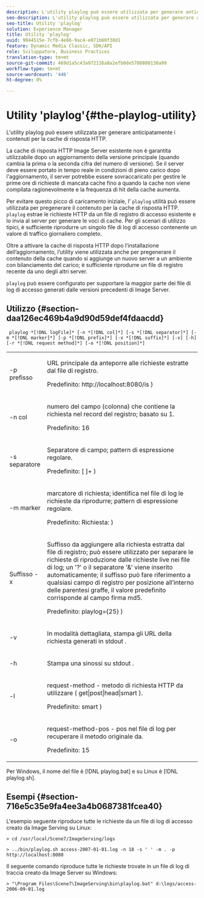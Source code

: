```yaml
---
description: L'utility playlog può essere utilizzata per generare anticipatamente i contenuti per la cache di risposta HTTP.
seo-description: L'utility playlog può essere utilizzata per generare anticipatamente i contenuti per la cache di risposta HTTP.
seo-title: Utility 'playlog'
solution: Experience Manager
title: Utility 'playlog'
uuid: 9044515e-7cfb-4e86-9ac4-e071b60f38d1
feature: Dynamic Media Classic, SDK/API
role: Sviluppatore, Business Practices
translation-type: tm+mt
source-git-commit: 469d1a5c43a972116a8a2efb0de5708800130a99
workflow-type: tm+mt
source-wordcount: '446'
ht-degree: 0%

---
```



# Utility &#39;playlog&#39;{#the-playlog-utility}

L&#39;utility playlog può essere utilizzata per generare anticipatamente i contenuti per la cache di risposta HTTP.

La cache di risposta HTTP Image Server esistente non è garantita utilizzabile dopo un aggiornamento della versione principale (quando cambia la prima o la seconda cifra del numero di versione). Se il server deve essere portato in tempo reale in condizioni di pieno carico dopo l&#39;aggiornamento, il server potrebbe essere sovraccaricato per gestire le prime ore di richieste di mancata cache fino a quando la cache non viene compilata ragionevolmente e la frequenza di hit della cache aumenta.

Per evitare questo picco di caricamento iniziale, l’ `playlog` utilità può essere utilizzata per pregenerare il contenuto per la cache di risposta HTTP. `playlog` estrae le richieste HTTP da un file di registro di accesso esistente e lo invia al server per generare le voci di cache. Per gli scenari di utilizzo tipici, è sufficiente riprodurre un singolo file di log di accesso contenente un valore di traffico giornaliero completo.

Oltre a attivare la cache di risposta HTTP dopo l’installazione dell’aggiornamento, l’utility viene utilizzata anche per pregenerare il contenuto della cache quando si aggiunge un nuovo server a un ambiente con bilanciamento del carico; è sufficiente riprodurre un file di registro recente da uno degli altri server.

`playlog` può essere configurato per supportare la maggior parte dei file di log di accesso generati dalle versioni precedenti di Image Server.

## Utilizzo {#section-daa126ec469b4a9d90d59def4fdaacdd}

` playlog *[!DNL logFile]* [-n *[!DNL col]*] [-s *[!DNL separator]*] [-m *[!DNL marker]*] [-p *[!DNL prefix]*] [-x *[!DNL suffix]*] [-v] [-h] [-r *[!DNL request method]*] [-o *[!DNL position]*]`

<table id="simpletable_39B9638BCB0F4244B5155C958C044C31"> 
 <tr class="strow"> 
  <td class="stentry"> <p> <span class="codeph"> -p  <span class="varname"> prefisso  </span> </span> </p> </td> 
  <td class="stentry"> <p>URL principale da anteporre alle richieste estratte dal file di registro. </p> <p>Predefinito: <span class="filepath"> http://localhost:8080/is </span>) </p> </td> 
 </tr> 
 <tr class="strow"> 
  <td class="stentry"> <p> <span class="codeph"> -n  <span class="varname"> col  </span> </span> </p> </td> 
  <td class="stentry"> <p>numero del campo (colonna) che contiene la richiesta nel record del registro; basato su 1. </p> <p>Predefinito: 16 </p> </td> 
 </tr> 
 <tr class="strow"> 
  <td class="stentry"> <p> <span class="codeph"> -s  <span class="varname"> separatore  </span> </span> </p> </td> 
  <td class="stentry"> <p>Separatore di campo; pattern di espressione regolare. </p> <p>Predefinito: <span class="codeph"> [ ]+ </span>) </p> </td> 
 </tr> 
 <tr class="strow"> 
  <td class="stentry"> <p> <span class="codeph"> -m  <span class="varname"> marker  </span> </span> </p> </td> 
  <td class="stentry"> <p>marcatore di richiesta; identifica nel file di log le richieste da riprodurre; pattern di espressione regolare. </p> <p>Predefinito: <span class="codeph"> Richiesta: </span>) </p> </td> 
 </tr> 
 <tr class="strow"> 
  <td class="stentry"> <p> <span class="codeph"> Suffisso -x  <span class="varname">   </span> </span> </p> </td> 
  <td class="stentry"> <p>Suffisso da aggiungere alla richiesta estratta dal file di registro; può essere utilizzato per separare le richieste di riproduzione dalle richieste live nei file di log; un '?' o il separatore '&amp;' viene inserito automaticamente; il suffisso può fare riferimento a qualsiasi campo di registro per posizione all’interno delle parentesi graffe, il valore predefinito corrisponde al campo firma md5. </p> <p>Predefinito: <span class="codeph"> playlog={25} </span>) </p> </td> 
 </tr> 
 <tr class="strow"> 
  <td class="stentry"> <p> <span class="codeph"> -v  </span> </p> </td> 
  <td class="stentry"> <p>In modalità dettagliata, stampa gli URL della richiesta generati in <span class="codeph"> stdout </span>. </p> </td> 
 </tr> 
 <tr class="strow"> 
  <td class="stentry"> <p> <span class="codeph"> -h  </span> </p> </td> 
  <td class="stentry"> <p>Stampa una sinossi su <span class="codeph"> stdout </span>. </p> </td> 
 </tr> 
 <tr class="strow"> 
  <td class="stentry"> <p> <span class="codeph"> -l </span> </p> </td> 
  <td class="stentry"> <p>request-method - metodo di richiesta HTTP da utilizzare ( <span class="codeph"> get|post|head|smart </span>). </p> <p>Predefinito: <span class="codeph"> smart </span>) </p> </td> 
 </tr> 
 <tr class="strow"> 
  <td class="stentry"> <p> <span class="codeph"> -o  </span> </p> </td> 
  <td class="stentry"> <p>request-method-pos - pos nel file di log per recuperare il metodo originale da. </p> <p>Predefinito: 15 </p> </td> 
 </tr> 
</table>

Per Windows, il nome del file è [!DNL playlog.bat] e su Linux è [!DNL playlog.sh].

## Esempi {#section-716e5c35e9fa4ee3a4b0687381fcea40}

L&#39;esempio seguente riproduce tutte le richieste da un file di log di accesso creato da Image Serving su Linux:

`> cd /usr/local/Scene7/ImageServing/logs`

`> ../bin/playlog.sh access-2007-01-01.log -n 18 -s ' ' -m . -p http://localhost:8080`

Il seguente comando riproduce tutte le richieste trovate in un file di log di traccia creato da Image Server su Windows:

`> "\Program Files\Scene7\ImageServing\bin\playlog.bat" d:\logs/access-2006-09-01.log`
